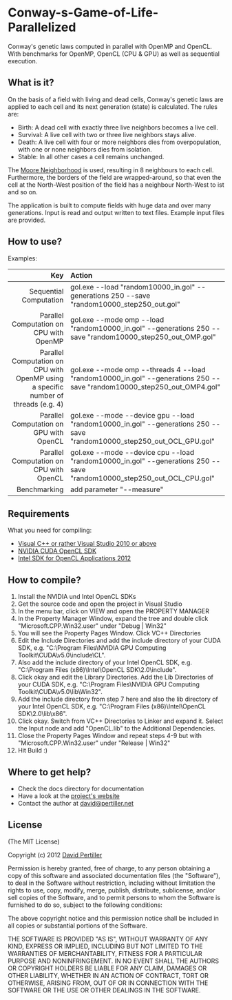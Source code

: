 Conway-s-Game-of-Life-Parallelized
==================================

Conway's genetic laws computed in parallel with OpenMP and OpenCL.
With benchmarks for OpenMP, OpenCL (CPU &amp; GPU) as well as sequential execution.

What is it?
-----------
On the basis of a field with living and dead cells, Conway's genetic laws are applied to each cell and its next generation (state) is calculated.
The rules are:
* Birth: A dead cell with exactly three live neighbors becomes a live cell.
* Survival: A live cell with two or three live neighbors stays alive.
* Death: A live cell with four or more neighbors dies from overpopulation, with one or none neighbors dies from isolation.
* Stable: In all other cases a cell remains unchanged.

The [Moore Neighborhood](http://en.wikipedia.org/wiki/Moore_neighborhood) is used, resulting in 8 neighbours to each cell.
Furthermore, the borders of the field are wrapped-around, so that even the cell at the North-West position of the field has a neighbour North-West to ist and so on.

The application is built to compute fields with huge data and over many generations. Input is read and output written to text files. Example input files are provided.

How to use?
------------
Examples:

| Key             | Action  |
| --------------: | :-------|
| Sequential Computation             | gol.exe --load "random10000_in.gol" --generations 250 --save  "random10000_step250_out.gol" |
| Parallel Computation on CPU with OpenMP      | gol.exe --mode omp --load "random10000_in.gol" --generations 250 --save  "random10000_step250_out_OMP.gol" |
| Parallel Computation on CPU with OpenMP using a specific number of threads (e.g. 4) | gol.exe --mode omp --threads 4 --load "random10000_in.gol" --generations 250 --save "random10000_step250_out_OMP4.gol" |
| Parallel Computation on GPU with OpenCL      | gol.exe --mode --device gpu --load "random10000_in.gol" --generations 250 --save  "random10000_step250_out_OCL_GPU.gol" |
| Parallel Computation on CPU with OpenCL      | gol.exe --mode --device cpu --load "random10000_in.gol" --generations 250 --save  "random10000_step250_out_OCL_CPU.gol" |
| Benchmarking      | add parameter "--measure" |

Requirements
------------
What you need for compiling:
* [Visual C++ or rather Visual Studio 2010 or above](http://www.microsoft.com/visualstudio/eng#products/visual-studio-express-products)
* [NVIDIA CUDA OpenCL SDK](https://developer.nvidia.com/cuda-downloads)
* [Intel SDK for OpenCL Applications 2012](http://software.intel.com/en-us/vcsource/tools/opencl-sdk)

How to compile?
------------
1. Install the NVIDIA und Intel OpenCL SDKs
2. Get the source code and open the project in Visual Studio
3. In the menu bar, click on VIEW and open the PROPERTY MANAGER
4. In the Property Manager Window, expand the tree and double click "Microsoft.CPP.Win32.user" under "Debug | Win32"
5. You will see the Property Pages Window. Click VC++ Directories
6. Edit the Include Directories and add the include directory of your CUDA SDK, e.g. "C:\Program Files\NVIDIA GPU Computing Toolkit\CUDA\v5.0\include\CL".
7. Also add the include directory of your Intel OpenCL SDK, e.g. "C:\Program Files (x86)\Intel\OpenCL SDK\2.0\include". 
8. Click okay and edit the Library Directories. Add the Lib Directories of your CUDA SDK, e.g. "C:\Program Files\NVIDIA GPU Computing Toolkit\CUDA\v5.0\lib\Win32".
9. Add the include directory from step 7 here and also the lib directory of your Intel OpenCL SDK, e.g. "C:\Program Files (x86)\Intel\OpenCL SDK\2.0\lib\x86". 
10. Click okay. Switch from VC++ Directories to Linker and expand it. Select the Input node and add "OpenCL.lib" to the Additional Dependencies.  
11. Close the Property Pages Window and repeat steps 4-9 but with "Microsoft.CPP.Win32.user" under "Release | Win32"
12. Hit Build :)

Where to get help?
------------
* Check the docs directory for documentation
* Have a look at the [project's website](http://www.pertiller.net/projects/)
* Contact the author at david@pertiller.net

License
------------
(The MIT License)

Copyright (c) 2012 [David Pertiller](http://www.pertiller.net)

Permission is hereby granted, free of charge, to any person obtaining a copy of this software and associated documentation files (the "Software"), to deal in the Software without restriction, including without limitation the rights to use, copy, modify, merge, publish, distribute, sublicense, and/or sell copies of the Software, and to permit persons to whom the Software is furnished to do so, subject to the following conditions:

The above copyright notice and this permission notice shall be included in all copies or substantial portions of the Software.

THE SOFTWARE IS PROVIDED "AS IS", WITHOUT WARRANTY OF ANY KIND, EXPRESS OR IMPLIED, INCLUDING BUT NOT LIMITED TO THE WARRANTIES OF MERCHANTABILITY, FITNESS FOR A PARTICULAR PURPOSE AND NONINFRINGEMENT. IN NO EVENT SHALL THE AUTHORS OR COPYRIGHT HOLDERS BE LIABLE FOR ANY CLAIM, DAMAGES OR OTHER LIABILITY, WHETHER IN AN ACTION OF CONTRACT, TORT OR OTHERWISE, ARISING FROM, OUT OF OR IN CONNECTION WITH THE SOFTWARE OR THE USE OR OTHER DEALINGS IN THE SOFTWARE.